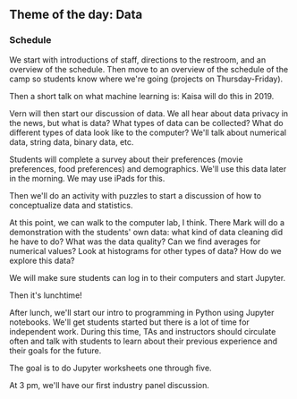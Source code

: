 ## Theme of the day: Data

### Schedule

We start with introductions of staff, directions to the restroom, and an overview of the schedule. Then move to an overview of the schedule of the camp so students know where we're going (projects on Thursday-Friday).

Then a short talk on what machine learning is: Kaisa will do this in 2019. 

Vern will then start our discussion of data. We all hear about data privacy in the news, but what is data? What types of data can be collected? What do different types of data look like to the computer? We'll talk about numerical data, string data, binary data, etc.

Students will complete a survey about their preferences (movie preferences, food preferences) and demographics. We'll use this data later in the morning. We may use iPads for this.

Then we'll do an activity with puzzles to start a discussion of how to conceptualize data and statistics.

At this point, we can walk to the computer lab, I think. There Mark will do a demonstration with the students' own data: what kind of data cleaning did he have to do? What was the data quality? Can we find averages for numerical values? Look at histograms for other types of data? How do we explore this data? 

We will make sure students can log in to their computers and start Jupyter. 

Then it's lunchtime!

After lunch, we'll start our intro to programming in Python using Jupyter notebooks. We'll get students started but there is a lot of time for independent work. During this time, TAs and instructors should circulate often and talk with students to learn about their previous experience and their goals for the future.

The goal is to do Jupyter worksheets one through five.

At 3 pm, we'll have our first industry panel discussion.


